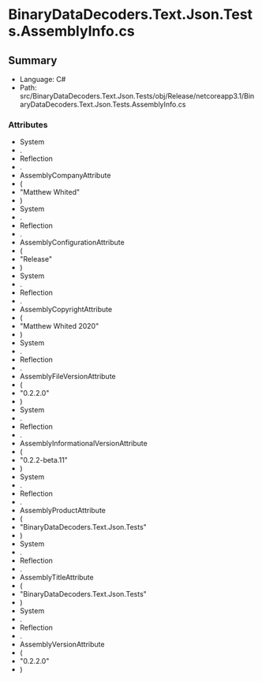 ﻿# BinaryDataDecoders.Text.Json.Tests.AssemblyInfo.cs

## Summary

* Language: C#
* Path: src/BinaryDataDecoders.Text.Json.Tests/obj/Release/netcoreapp3.1/BinaryDataDecoders.Text.Json.Tests.AssemblyInfo.cs

### Attributes

 - System
 - .
 - Reflection
 - .
 - AssemblyCompanyAttribute
 - (
 - "Matthew Whited"
 - )
 - System
 - .
 - Reflection
 - .
 - AssemblyConfigurationAttribute
 - (
 - "Release"
 - )
 - System
 - .
 - Reflection
 - .
 - AssemblyCopyrightAttribute
 - (
 - "Matthew Whited 2020"
 - )
 - System
 - .
 - Reflection
 - .
 - AssemblyFileVersionAttribute
 - (
 - "0.2.2.0"
 - )
 - System
 - .
 - Reflection
 - .
 - AssemblyInformationalVersionAttribute
 - (
 - "0.2.2-beta.11"
 - )
 - System
 - .
 - Reflection
 - .
 - AssemblyProductAttribute
 - (
 - "BinaryDataDecoders.Text.Json.Tests"
 - )
 - System
 - .
 - Reflection
 - .
 - AssemblyTitleAttribute
 - (
 - "BinaryDataDecoders.Text.Json.Tests"
 - )
 - System
 - .
 - Reflection
 - .
 - AssemblyVersionAttribute
 - (
 - "0.2.2.0"
 - )

